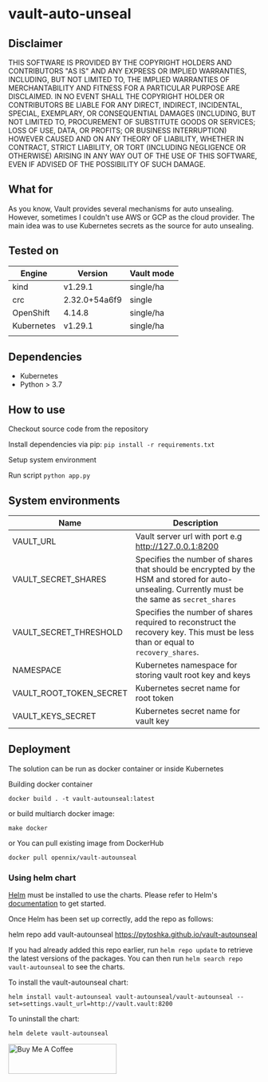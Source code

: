 # vault-auto-unseal
## Disclaimer
THIS SOFTWARE IS PROVIDED BY THE COPYRIGHT HOLDERS AND CONTRIBUTORS "AS IS"
AND ANY EXPRESS OR IMPLIED WARRANTIES, INCLUDING, BUT NOT LIMITED TO, THE
IMPLIED WARRANTIES OF MERCHANTABILITY AND FITNESS FOR A PARTICULAR PURPOSE ARE
DISCLAIMED. IN NO EVENT SHALL THE COPYRIGHT HOLDER OR CONTRIBUTORS BE LIABLE
FOR ANY DIRECT, INDIRECT, INCIDENTAL, SPECIAL, EXEMPLARY, OR CONSEQUENTIAL
DAMAGES (INCLUDING, BUT NOT LIMITED TO, PROCUREMENT OF SUBSTITUTE GOODS OR
SERVICES; LOSS OF USE, DATA, OR PROFITS; OR BUSINESS INTERRUPTION) HOWEVER
CAUSED AND ON ANY THEORY OF LIABILITY, WHETHER IN CONTRACT, STRICT LIABILITY,
OR TORT (INCLUDING NEGLIGENCE OR OTHERWISE) ARISING IN ANY WAY OUT OF THE USE
OF THIS SOFTWARE, EVEN IF ADVISED OF THE POSSIBILITY OF SUCH DAMAGE.

## What for

As you know, Vault provides several mechanisms for auto unsealing. However, sometimes I couldn't use AWS or GCP as the cloud provider. The main idea was to use Kubernetes secrets as the source for auto unsealing.

## Tested on

| Engine     | Version       | Vault mode |
|------------|---------------|------------|
| kind       | v1.29.1       | single/ha  |
| crc        | 2.32.0+54a6f9 | single     |
| OpenShift  | 4.14.8        | single/ha  |
| Kubernetes | v1.29.1       | single/ha  |
|            |               |            |

## Dependencies

- Kubernetes
- Python > 3.7

## How to use

Checkout source code from the repository

Install dependencies  via pip: `pip install -r requirements.txt`

Setup system environment

Run script `python app.py`

## System environments

| Name                    | Description                                                                                                                                     |
|-------------------------|-------------------------------------------------------------------------------------------------------------------------------------------------|
| VAULT_URL               | Vault server url with port e.g http://127.0.0.1:8200                                                                                            |
| VAULT_SECRET_SHARES     | Specifies the number of shares that should be encrypted by the HSM and stored for auto-unsealing. Currently must be the same as `secret_shares` |
| VAULT_SECRET_THRESHOLD  | Specifies the number of shares required to reconstruct the recovery key. This must be less than or equal to `recovery_shares`.                  |
| NAMESPACE               | Kubernetes namespace for storing vault root key and keys                                                                                        |
| VAULT_ROOT_TOKEN_SECRET | Kubernetes secret name for root token                                                                                                           |
| VAULT_KEYS_SECRET       | Kubernetes secret name for vault key                                                                                                            |

## Deployment

The solution can be run as docker container or inside Kubernetes

Building docker container

```shell
docker build . -t vault-autounseal:latest

```
or build multiarch docker image:

```shell
make docker
```

or You can pull existing image from DockerHub

```shell
docker pull opennix/vault-autounseal
```

### Using helm chart

[Helm](https://helm.sh) must be installed to use the charts.  Please refer to
Helm's [documentation](https://helm.sh/docs) to get started.

Once Helm has been set up correctly, add the repo as follows:

  helm repo add vault-autounseal https://pytoshka.github.io/vault-autounseal

If you had already added this repo earlier, run `helm repo update` to retrieve
the latest versions of the packages.  You can then run `helm search repo
vault-autounseal` to see the charts.

To install the vault-autounseal chart:

    helm install vault-autounseal vault-autounseal/vault-autounseal --set=settings.vault_url=http://vault.vault:8200

To uninstall the chart:

    helm delete vault-autounseal

<a href="https://www.buymeacoffee.com/pyToshka" target="_blank"><img src="https://cdn.buymeacoffee.com/buttons/v2/default-yellow.png" alt="Buy Me A Coffee" style="height: 60px !important;width: 217px !important;" ></a>
